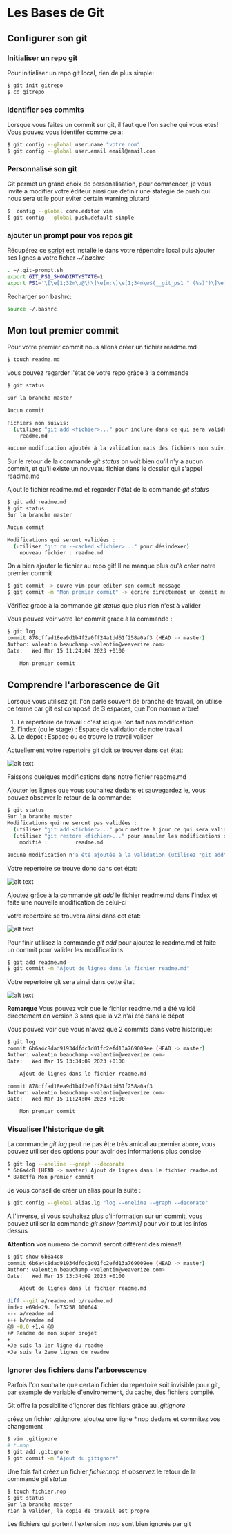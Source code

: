 # Les Bases de Git

## Configurer son git

### Initialiser un repo git

Pour initialiser un repo git local, rien de plus simple:
```bash
$ git init gitrepo
$ cd gitrepo
```

### Identifier ses commits

Lorsque vous faites un commit sur git, il faut que l'on sache qui vous etes!
Vous pouvez vous identifer comme cela:
```bash
$ git config --global user.name "votre nom"
$ git config --global user.email email@email.com
```
### Personnalisé son git

Git permet un grand choix de personalisation, pour commencer, je vous invite a modifier votre éditeur ainsi que definir une stategie de push qui nous sera utile pour eviter certain warning plutard
```bash
$  config --global core.editor vim
$ git config --global push.default simple
```
### ajouter un prompt pour vos repos git

Récupérez ce [script](https://raw.githubusercontent.com/git/git/master/contrib/completion/git-prompt.sh) est installé le dans votre répértoire local puis ajouter ses lignes a votre ficher *~/.bachrc*

```sh
. ~/.git-prompt.sh
export GIT_PS1_SHOWDIRTYSTATE=1
export PS1='\[\e[1;32m\u@\h\]\e[m:\]\e[1;34m\w$(__git_ps1 " (%s)")\]\e[m\$\] \]'
```

Recharger son bashrc: 
```bash
source ~/.bashrc
```

## Mon tout premier commit

Pour votre premier commit nous allons créer un fichier readme.md
```bash
$ touch readme.md
```

vous pouvez regarder l'état de votre repo grâce à la commande
```bash
$ git status

Sur la branche master

Aucun commit

Fichiers non suivis:
  (utilisez "git add <fichier>..." pour inclure dans ce qui sera validé)
	readme.md

aucune modification ajoutée à la validation mais des fichiers non suivis sont présents (utilisez "git add" pour les suivre)
```
Sur le retour de la commande *git status* on voit bien qu'il n'y a aucun commit, et qu'il existe un nouveau fichier dans le dossier qui s'appel readme.md


Ajout le fichier readme.md et regarder l'état de la commande *git status*

```bash
$ git add readme.md
$ git status
Sur la branche master

Aucun commit

Modifications qui seront validées :
  (utilisez "git rm --cached <fichier>..." pour désindexer)
	nouveau fichier : readme.md
```

On a bien ajouter le fichier au repo git! Il ne manque plus qu'à créer notre premier commit

```bash
$ git commit -> ouvre vim pour editer son commit message
$ git commit -m "Mon premier commit" -> écrire directement un commit message
```
Vérifiez grace à la commande *git status* que plus rien n'est à valider


Vous pouvez voir votre 1er commit grace à la commande : 

```bash
$ git log
commit 878cffad18ea9d1b4f2a0ff24a1dd61f258a0af3 (HEAD -> master)
Author: valentin beauchamp <valentin@weaverize.com>
Date:   Wed Mar 15 11:24:04 2023 +0100

    Mon premier commit
```

## Comprendre l'arborescence de Git

Lorsque vous utilisez git, l'on parle souvent de branche de travail, on utilise ce terme car git est composé de 3 espaces, que l'on nomme arbre!

1. Le répertoire de travail : c'est ici que l'on fait nos modification
2. l'index (ou le stage) : Espace de validation de notre travail
3. Le dépot : Espace ou ce trouve le travail valider

Actuellement votre repertoire git doit se trouver dans cet état:

![alt text](./images/repo1.png)


Faissons quelques modifications dans notre fichier readme.md 

Ajouter les lignes que vous souhaitez dedans et sauvegardez le, vous pouvez observer le retour de la commande:

```bash
$ git status
Sur la branche master
Modifications qui ne seront pas validées :
  (utilisez "git add <fichier>..." pour mettre à jour ce qui sera validé)
  (utilisez "git restore <fichier>..." pour annuler les modifications dans le répertoire de travail)
	modifié :         readme.md

aucune modification n'a été ajoutée à la validation (utilisez "git add" ou "git commit -a")
```

Votre repertoire se trouve donc dans cet état:

![alt text](./images/repo2.png)

Ajoutez grâce à la commande *git add* le fichier readme.md dans l'index et faite une nouvelle modification de celui-ci

votre repertoire se trouvera ainsi dans cet état:

![alt text](./images/repo3.png)


Pour finir utilisez la commande *git add* pour ajoutez le readme.md et faite un commit pour valider les modifications

```bash
$ git add readme.md
$ git commit -m "Ajout de lignes dans le fichier readme.md"
```

Votre repertoire git sera ainsi dans cette état:

![alt text](./images/repo4.png)

**Remarque**
Vous pouvez voir que le fichier readme.md a été validé directement en version 3 sans que la v2 n'ai été dans le dépot

Vous pouvez voir que vous n'avez que 2 commits dans votre historique:

```bash
$ git log
commit 6b6a4c8dad91934dfdc1d01fc2efd13a769009ee (HEAD -> master)
Author: valentin beauchamp <valentin@weaverize.com>
Date:   Wed Mar 15 13:34:09 2023 +0100

    Ajout de lignes dans le fichier readme.md

commit 878cffad18ea9d1b4f2a0ff24a1dd61f258a0af3
Author: valentin beauchamp <valentin@weaverize.com>
Date:   Wed Mar 15 11:24:04 2023 +0100

    Mon premier commit
```

### Visualiser l'historique de git

La commande *git log* peut ne pas être très amical au premier abore, vous pouvez utiliser des options pour avoir des informations plus consise
```bash
$ git log --oneline --graph --decorate
* 6b6a4c8 (HEAD -> master) Ajout de lignes dans le fichier readme.md
* 878cffa Mon premier commit
```

Je vous conseil de créer un alias pour la suite : 
```bash
$ git config --global alias.lg "log --oneline --graph --decorate"
```

A l'inverse, si vous souhaitez plus d'information sur un commit, vous pouvez utiliser la commande *git show [commit]* pour voir tout les infos dessus

**Attention** vos numero de commit seront différent des miens!!
```bash
$ git show 6b6a4c8
commit 6b6a4c8dad91934dfdc1d01fc2efd13a769009ee (HEAD -> master)
Author: valentin beauchamp <valentin@weaverize.com>
Date:   Wed Mar 15 13:34:09 2023 +0100

    Ajout de lignes dans le fichier readme.md

diff --git a/readme.md b/readme.md
index e69de29..fe73258 100644
--- a/readme.md
+++ b/readme.md
@@ -0,0 +1,4 @@
+# Readme de mon super projet
+
+Je suis la 1er ligne du readme
+Je suis la 2eme lignes du readme
```

### Ignorer des fichiers dans l'arborescence

Parfois l'on souhaite que certain fichier du repertoire soit invisible pour git, par exemple de variable d'environement, du cache, des fichiers compilé.

Git offre la possibilité d'ignorer des fichiers grâce au *.gitignore*

créez un fichier .gitignore, ajoutez une ligne \*.nop dedans et commitez vos changement
```bash
$ vim .gitignore
# *.nop
$ git add .gitignore
$ git commit -m "Ajout du gitignore"
```

Une fois fait créez un fichier *fichier.nop* et observez le retour de la commande *git status*
```bash
$ touch fichier.nop
$ git status
Sur la branche master
rien à valider, la copie de travail est propre
```
Les fichiers qui portent l'extension .nop sont bien ignorés par git














